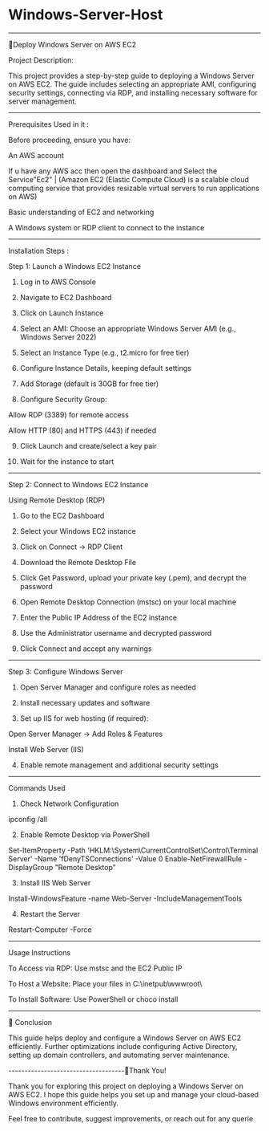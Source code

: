 # Windows-Server-Host

---

📌Deploy Windows Server on AWS EC2

Project Description:

This project provides a step-by-step guide to deploying a Windows Server on AWS EC2. The guide includes selecting an appropriate AMI, configuring security settings, connecting via RDP, and installing necessary software for server management.


------------------------------------

Prerequisites Used in it :

Before proceeding, ensure you have:

An AWS account

If u have any AWS acc then open the dashboard and Select the Service"Ec2"
         |
(Amazon EC2 (Elastic Compute Cloud) is a scalable cloud computing service that provides resizable virtual servers to run applications on AWS)

Basic understanding of EC2 and networking

A Windows system or RDP client to connect to the instance

------------------------------------

Installation Steps :

Step 1: Launch a Windows EC2 Instance

1. Log in to AWS Console


2. Navigate to EC2 Dashboard


3. Click on Launch Instance


4. Select an AMI: Choose an appropriate Windows Server AMI (e.g., Windows Server 2022)


5. Select an Instance Type (e.g., t2.micro for free tier)


6. Configure Instance Details, keeping default settings


7. Add Storage (default is 30GB for free tier)


8. Configure Security Group:

Allow RDP (3389) for remote access

Allow HTTP (80) and HTTPS (443) if needed



9. Click Launch and create/select a key pair


10. Wait for the instance to start




------------------------------------

Step 2: Connect to Windows EC2 Instance

Using Remote Desktop (RDP)

1. Go to the EC2 Dashboard


2. Select your Windows EC2 instance


3. Click on Connect → RDP Client


4. Download the Remote Desktop File


5. Click Get Password, upload your private key (.pem), and decrypt the password


6. Open Remote Desktop Connection (mstsc) on your local machine


7. Enter the Public IP Address of the EC2 instance


8. Use the Administrator username and decrypted password


9. Click Connect and accept any warnings




------------------------------------

Step 3: Configure Windows Server

1. Open Server Manager and configure roles as needed


2. Install necessary updates and software


3. Set up IIS for web hosting (if required):

Open Server Manager → Add Roles & Features

Install Web Server (IIS)



4. Enable remote management and additional security settings




------------------------------------

Commands Used

1. Check Network Configuration

ipconfig /all

2. Enable Remote Desktop via PowerShell

Set-ItemProperty -Path 'HKLM:\System\CurrentControlSet\Control\Terminal Server' -Name 'fDenyTSConnections' -Value 0
Enable-NetFirewallRule -DisplayGroup "Remote Desktop"

3. Install IIS Web Server

Install-WindowsFeature -name Web-Server -IncludeManagementTools

4. Restart the Server

Restart-Computer -Force


------------------------------------

Usage Instructions

To Access via RDP: Use mstsc and the EC2 Public IP

To Host a Website: Place your files in C:\inetpub\wwwroot\

To Install Software: Use PowerShell or choco install <software>



------------------------------------

🎯 Conclusion

This guide helps deploy and configure a Windows Server on AWS EC2 efficiently. Further optimizations include configuring Active Directory, setting up domain controllers, and automating server maintenance.

------------------------------------🔗Thank You!

Thank you for exploring this project on deploying a Windows Server on AWS EC2. I hope this guide helps you set up and manage your cloud-based Windows environment efficiently.


Feel free to contribute, suggest improvements, or reach out for any querie


